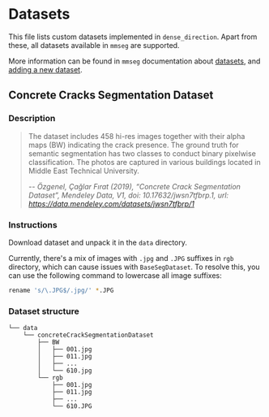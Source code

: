 # Datasets

This file lists custom datasets implemented in `dense_direction`. Apart from these, all datasets available in `mmseg` are supported.

More information can be found in `mmseg` documentation about 
[datasets](https://github.com/open-mmlab/mmsegmentation/blob/main/docs/en/advanced_guides/datasets.md), 
and [adding a new dataset](https://github.com/open-mmlab/mmsegmentation/blob/main/docs/en/advanced_guides/add_datasets.md).

## Concrete Cracks Segmentation Dataset

### Description

> The dataset includes 458 hi-res images together with their alpha maps (BW) indicating the crack presence. The ground truth for semantic segmentation has two classes to conduct binary pixelwise classification. The photos are captured in various buildings located in Middle East Technical University. 
>
> -- <cite> Özgenel, Çağlar Fırat (2019), “Concrete Crack Segmentation Dataset”, Mendeley Data, V1, doi: 10.17632/jwsn7tfbrp.1, url: https://data.mendeley.com/datasets/jwsn7tfbrp/1</cite>

### Instructions

Download dataset and unpack it in the `data` directory.

Currently, there's a mix of images with `.jpg` and `.JPG` suffixes in `rgb` directory, which can cause issues with
`BaseSegDataset`. To resolve this, you can use the following command to lowercase all image suffixes:

```bash
rename 's/\.JPG$/.jpg/' *.JPG
```

### Dataset structure
```
└── data
    └── concreteCrackSegmentationDataset
        ├── BW
        │   ├── 001.jpg
        │   ├── 011.jpg
        │   ├── ...
        │   └── 610.jpg
        └── rgb
            ├── 001.jpg
            ├── 011.jpg
            ├── ...
            └── 610.JPG
```
